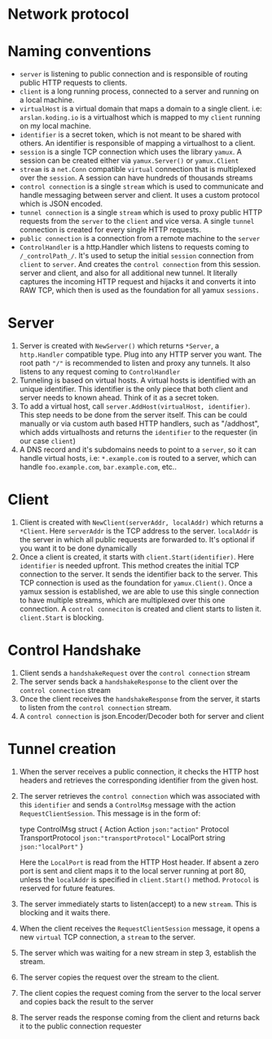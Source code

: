 # Network protocol

# Naming conventions

* `server` is listening to public connection and is responsible of routing
  public HTTP requests to clients.
* `client` is a long running process, connected to a server and running on a local machine. 
* `virtualHost` is a virtual domain that maps a domain to a single client. i.e:
  `arslan.koding.io` is a virtualhost which is mapped to my `client` running on
   my local machine.
* `identifier` is a secret token, which is not meant to be shared with others.
  An identifier is responsible of mapping a virtualhost to a client.
* `session` is a single TCP connection which uses the library `yamux`. A
  session can be created either via `yamux.Server()` or `yamux.Client`
* `stream` is a `net.Conn` compatible `virtual` connection that is multiplexed
  over the `session`. A session can have hundreds of thousands streams
* `control connection` is a single `stream` which is used to communicate and
  handle messaging between server and client. It uses a custom protocol which
  is JSON encoded.
* `tunnel connection` is a single `stream` which is used to proxy public HTTP
  requests from the `server` to the `client` and vice versa. A single `tunnel`
  connection is created for every single HTTP requests.
* `public connection` is a connection from a remote machine to the `server`
* `ControlHandler` is a http.Handler which listens to requests coming to
  `/_controlPath_/`. It's used to setup the initial `session` connection from
  `client` to `server`. And creates the `control connection` from this session.
  server and client, and also for all additional new tunnel. It literally
  captures the incoming HTTP request and hijacks it and converts it into RAW TCP,
  which then is used as the foundation for all yamux `sessions.`


# Server
1. Server is created with `NewServer()` which returns `*Server`, a `http.Handler`
   compatible type. Plug into any HTTP server you want. The root path `"/"` is
   recommended to listen and proxy any tunnels. It also listens to any request
   coming to `ControlHandler`
2. Tunneling is based on virtual hosts. A virtual hosts is identified with an
   unique identifier. This identifier is the only piece that both client and
   server needs to known ahead. Think of it as a secret token.
3. To add a virtual host, call `server.AddHost(virtualHost, identifier)`. This
   step needs to be done from the server itself. This can be could manually or
   via custom auth based HTTP handlers, such as "/addhost", which adds
   virtualhosts and returns the `identifier` to the requester (in our case `client`)
4. A DNS record and it's subdomains needs to point to a `server`, so it can
   handle virtual hosts, i.e: `*.example.com` is routed to a server, which can
   handle `foo.example.com`, `bar.example.com`, etc..


# Client

1. Client is created with `NewClient(serverAddr, localAddr)` which returns a
   `*Client`. Here `serverAddr` is the TCP address to the server. `localAddr`
  is the server in which all public requests are forwarded to. It's optional if
  you want it to be done dynamically
2. Once a client is created, it starts with `client.Start(identifier)`. Here
   `identifier` is needed upfront. This method creates the initial TCP
  connection to the server. It sends the identifier back to the server. This
  TCP connection is used as the foundation for `yamux.Client()`. Once a yamux
  session is established, we are able to use this single connection to have
  multiple streams, which are multiplexed over this one connection.  A `control
  conneciton` is created and client starts to listen it.  `client.Start` is
  blocking.

# Control Handshake

1. Client sends a `handshakeRequest` over the `control connection` stream
2. The server sends back a `handshakeResponse` to the client over the `control connection` stream
3. Once the client receives the `handshakeResponse` from the server, it starts
   to listen from the `control connection` stream.
4. A `control connection` is json.Encoder/Decoder both for server and client


# Tunnel creation
1. When the server receives a public connection, it checks the HTTP host
   headers and retrieves the corresponding identifier from the given host.
2. The server retrieves the `control connection` which was associated with this
   `identifier` and sends a `ControlMsg` message with the action
   `RequestClientSession`. This message is in the form of:

	type ControlMsg struct {
		Action    Action            `json:"action"`
		Protocol  TransportProtocol `json:"transportProtocol"`
		LocalPort string            `json:"localPort"`
	}

	Here the `LocalPort` is read from the HTTP Host header. If absent a zero
    port is sent and client maps it to the local server running at port 80, unless
	the `localAddr` is specified in `client.Start()` method. `Protocol` is
    reserved for future features.
3. The server immediately starts to listen(accept) to a new `stream`. This is
   blocking and it waits there.
4. When the client receives the `RequestClientSession` message, it opens a new
   `virtual` TCP connection, a `stream` to the server.
5. The server which was waiting for a new stream in step 3, establish the stream.
6. The server copies the request over the stream to the client.
7. The client copies the request coming from the server to the local server and
   copies back the result to the server
8. The server reads the response coming from the client and returns back it to
   the public connection requester

